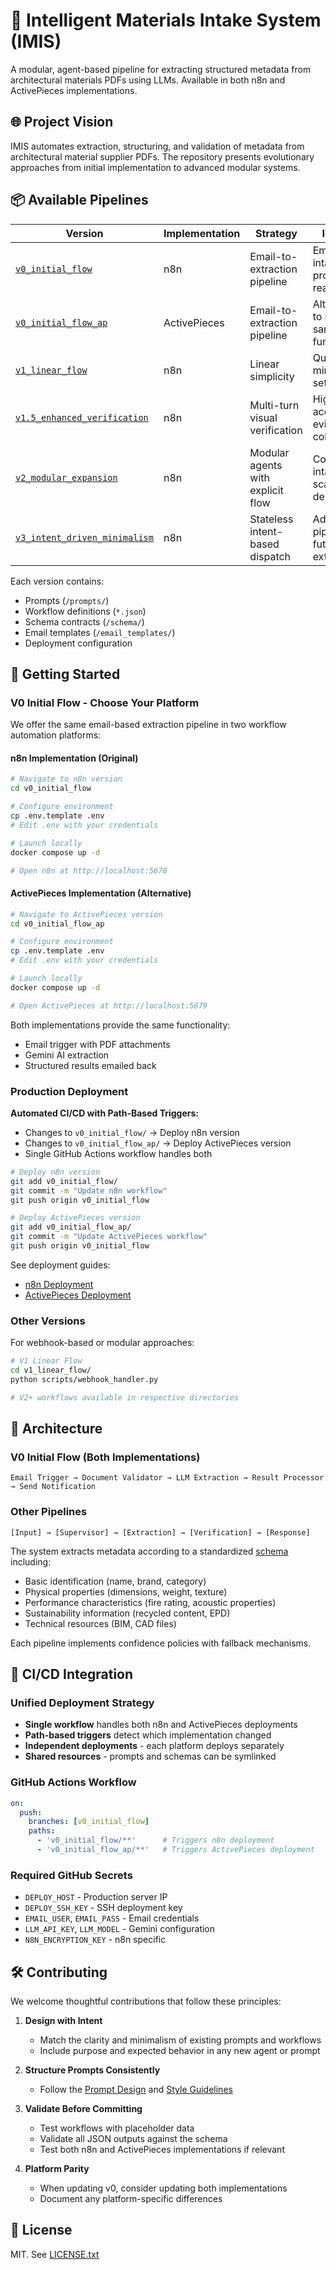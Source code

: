 # 🧠 Intelligent Materials Intake System (IMIS) 

A modular, agent-based pipeline for extracting structured metadata from architectural materials PDFs using LLMs. Available in both n8n and ActivePieces implementations.

## 🌐 Project Vision

IMIS automates extraction, structuring, and validation of metadata from architectural material supplier PDFs. The repository presents evolutionary approaches from initial implementation to advanced modular systems.

## 📦 Available Pipelines

| Version | Implementation | Strategy | Ideal For |
|---------|---------------|----------|-----------|
| [`v0_initial_flow`](./v0_initial_flow) | n8n | Email-to-extraction pipeline | Email-based intake, production ready |
| [`v0_initial_flow_ap`](./v0_initial_flow_ap) | ActivePieces | Email-to-extraction pipeline | Alternative to n8n, same functionality |
| [`v1_linear_flow`](./v1_linear_flow) | n8n | Linear simplicity | Quickstart, minimal setups |
| [`v1.5_enhanced_verification`](./v1.5_enhanced_verification) | n8n | Multi-turn visual verification | High accuracy, evidence collection |
| [`v2_modular_expansion`](./v2_modular_expansion) | n8n | Modular agents with explicit flow | Complex intake, scalable deployments |
| [`v3_intent_driven_minimalism`](./v3_intent_driven_minimalism) | n8n | Stateless intent-based dispatch | Adaptive pipelines, future extensibility |

Each version contains:
- Prompts (`/prompts/`)
- Workflow definitions (`*.json`)
- Schema contracts (`/schema/`)
- Email templates (`/email_templates/`)
- Deployment configuration

## 🚀 Getting Started

### V0 Initial Flow - Choose Your Platform

We offer the same email-based extraction pipeline in two workflow automation platforms:

#### n8n Implementation (Original)

```bash
# Navigate to n8n version
cd v0_initial_flow

# Configure environment
cp .env.template .env
# Edit .env with your credentials

# Launch locally
docker compose up -d

# Open n8n at http://localhost:5678
```

#### ActivePieces Implementation (Alternative)

```bash
# Navigate to ActivePieces version
cd v0_initial_flow_ap

# Configure environment
cp .env.template .env
# Edit .env with your credentials

# Launch locally
docker compose up -d

# Open ActivePieces at http://localhost:5679
```

Both implementations provide the same functionality:
- Email trigger with PDF attachments
- Gemini AI extraction
- Structured results emailed back

### Production Deployment

**Automated CI/CD with Path-Based Triggers:**
- Changes to `v0_initial_flow/` → Deploy n8n version
- Changes to `v0_initial_flow_ap/` → Deploy ActivePieces version
- Single GitHub Actions workflow handles both

```bash
# Deploy n8n version
git add v0_initial_flow/
git commit -m "Update n8n workflow"
git push origin v0_initial_flow

# Deploy ActivePieces version
git add v0_initial_flow_ap/
git commit -m "Update ActivePieces workflow"
git push origin v0_initial_flow
```

See deployment guides:
- [n8n Deployment](./v0_initial_flow/DEPLOYMENT.md)
- [ActivePieces Deployment](./v0_initial_flow_ap/DEPLOYMENT.md)

### Other Versions

For webhook-based or modular approaches:

```bash
# V1 Linear Flow
cd v1_linear_flow/
python scripts/webhook_handler.py

# V2+ workflows available in respective directories
```

## 🧭 Architecture

### V0 Initial Flow (Both Implementations)
```
Email Trigger → Document Validator → LLM Extraction → Result Processor → Send Notification
```

### Other Pipelines
```
[Input] → [Supervisor] → [Extraction] → [Verification] → [Response]
```

The system extracts metadata according to a standardized [schema](./specs/MATERIALS_SCHEMA.json) including:
- Basic identification (name, brand, category)
- Physical properties (dimensions, weight, texture)
- Performance characteristics (fire rating, acoustic properties)
- Sustainability information (recycled content, EPD)
- Technical resources (BIM, CAD files)

Each pipeline implements confidence policies with fallback mechanisms.

## 🔄 CI/CD Integration

### Unified Deployment Strategy
- **Single workflow** handles both n8n and ActivePieces deployments
- **Path-based triggers** detect which implementation changed
- **Independent deployments** - each platform deploys separately
- **Shared resources** - prompts and schemas can be symlinked

### GitHub Actions Workflow
```yaml
on:
  push:
    branches: [v0_initial_flow]
    paths:
      - 'v0_initial_flow/**'      # Triggers n8n deployment
      - 'v0_initial_flow_ap/**'   # Triggers ActivePieces deployment
```

### Required GitHub Secrets
- `DEPLOY_HOST` - Production server IP
- `DEPLOY_SSH_KEY` - SSH deployment key
- `EMAIL_USER`, `EMAIL_PASS` - Email credentials
- `LLM_API_KEY`, `LLM_MODEL` - Gemini configuration
- `N8N_ENCRYPTION_KEY` - n8n specific

## 🛠 Contributing

We welcome thoughtful contributions that follow these principles:

1. **Design with Intent**
   - Match the clarity and minimalism of existing prompts and workflows
   - Include purpose and expected behavior in any new agent or prompt

2. **Structure Prompts Consistently**
   - Follow the [Prompt Design](./guidelines/prompt_design_guidelines.txt) and [Style Guidelines](./guidelines/prompt_style_guidelines.txt)

3. **Validate Before Committing**
   - Test workflows with placeholder data
   - Validate all JSON outputs against the schema
   - Test both n8n and ActivePieces implementations if relevant

4. **Platform Parity**
   - When updating v0, consider updating both implementations
   - Document any platform-specific differences

## 🔗 License

MIT. See [LICENSE.txt](LICENSE.txt)

